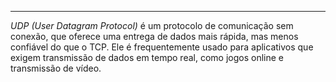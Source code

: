 ***
*UDP (User Datagram Protocol)* é um protocolo de comunicação sem conexão, que oferece uma entrega de dados mais rápida, mas menos confiável do que o TCP. Ele é frequentemente usado para aplicativos que exigem transmissão de dados em tempo real, como jogos online e transmissão de vídeo.